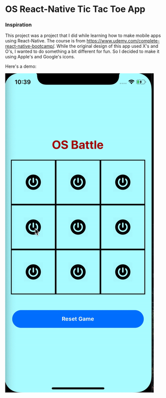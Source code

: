 # OS React-Native Tic Tac Toe App

### Inspiration

This project was a project that I did while learning how to make mobile apps using React-Native. The course is from https://www.udemy.com/complete-react-native-bootcamp/. 
While the original design of this app used X's and O's, I wanted to do something a bit different for fun. So I decided to make it using Apple's and Google's icons.

Here's a demo:

![demo](demo.gif)